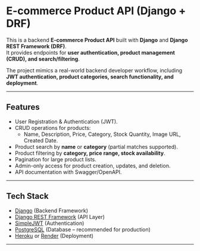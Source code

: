 # E-commerce Product API (Django + DRF)

This is a backend **E-commerce Product API** built with **Django** and **Django REST Framework (DRF)**.  
It provides endpoints for **user authentication, product management (CRUD), and search/filtering**.  

The project mimics a real-world backend developer workflow, including **JWT authentication, product categories, search functionality, and deployment**.

---

## Features
- User Registration & Authentication (JWT).
- CRUD operations for products:
  - Name, Description, Price, Category, Stock Quantity, Image URL, Created Date.
- Product search by **name** or **category** (partial matches supported).
- Product filtering by **category, price range, stock availability**.
- Pagination for large product lists.
- Admin-only access for product creation, updates, and deletion.
- API documentation with Swagger/OpenAPI.

---

## Tech Stack
- [Django](https://www.djangoproject.com/) (Backend Framework)
- [Django REST Framework](https://www.django-rest-framework.org/) (API Layer)
- [SimpleJWT](https://django-rest-framework-simplejwt.readthedocs.io/en/latest/) (Authentication)
- [PostgreSQL](https://www.postgresql.org/) (Database – recommended for production)
- [Heroku](https://www.heroku.com/) or [Render](https://render.com/) (Deployment)

---


